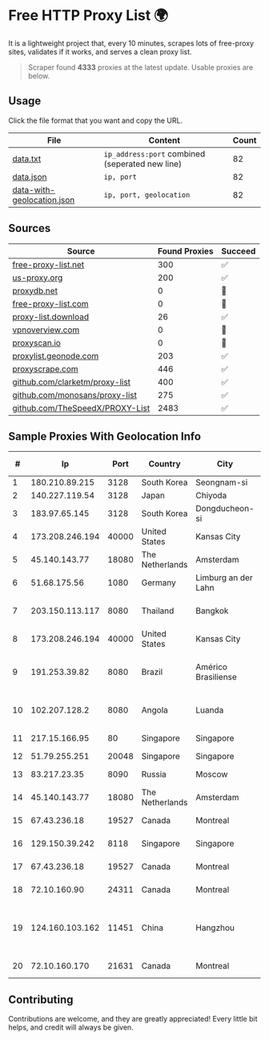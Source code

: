 
# Free HTTP Proxy List 🌍

It is a lightweight project that, every 10 minutes, scrapes lots of free-proxy sites, validates if it works, and serves a clean proxy list.


> Scraper found **4333** proxies at the latest update. Usable proxies are below.

## Usage

Click the file format that you want and copy the URL.


|File|Content|Count|
|----|-------|-----|
|[data.txt](https://raw.githubusercontent.com/themiralay/Proxy-List-World/master/data.txt)|`ip_address:port` combined (seperated new line)|82|
|[data.json](https://raw.githubusercontent.com/themiralay/Proxy-List-World/master/data.json)|`ip, port`|82|
|[data-with-geolocation.json](https://raw.githubusercontent.com/themiralay/Proxy-List-World/master/data-with-geolocation.json)|`ip, port, geolocation`|82|

## Sources

|Source|Found Proxies|Succeed|
|------|-------------|-------|
|[free-proxy-list.net](https://free-proxy-list.net)|300|✅|
|[us-proxy.org](https://www.us-proxy.org)|200|✅|
|[proxydb.net](http://proxydb.net)|0|🚫|
|[free-proxy-list.com](https://free-proxy-list.com/?page=&port=&type%5B%5D=http&type%5B%5D=https&up_time=0&search=Search)|0|🚫|
|[proxy-list.download](https://www.proxy-list.download/HTTP)|26|✅|
|[vpnoverview.com](https://vpnoverview.com/privacy/anonymous-browsing/free-proxy-servers)|0|🚫|
|[proxyscan.io](https://www.proxyscan.io)|0|🚫|
|[proxylist.geonode.com](https://proxylist.geonode.com/api/proxy-list?limit=300&page=1&sort_by=lastChecked&sort_type=desc&protocols=http,https)|203|✅|
|[proxyscrape.com](https://api.proxyscrape.com/v2/?request=displayproxies&protocol=http&timeout=10000&country=all&ssl=all&anonymity=all)|446|✅|
|[github.com/clarketm/proxy-list](https://raw.githubusercontent.com/clarketm/proxy-list/master/proxy-list-raw.txt)|400|✅|
|[github.com/monosans/proxy-list](https://raw.githubusercontent.com/monosans/proxy-list/main/proxies/http.txt)|275|✅|
|[github.com/TheSpeedX/PROXY-List](https://raw.githubusercontent.com/TheSpeedX/PROXY-List/master/http.txt)|2483|✅|


## Sample Proxies With Geolocation Info

|#|Ip|Port|Country|City|Internet Service Provider|
|-|--|----|-------|----|-------------------------|
|1|180.210.89.215|3128|South Korea|Seongnam-si|NHNCLOUD|
|2|140.227.119.54|3128|Japan|Chiyoda|InfoSphere|
|3|183.97.65.145|3128|South Korea|Dongducheon-si|Korea Telecom|
|4|173.208.246.194|40000|United States|Kansas City|WholeSale Internet|
|5|45.140.143.77|18080|The Netherlands|Amsterdam|RoyaleHosting BV|
|6|51.68.175.56|1080|Germany|Limburg an der Lahn|OVH SAS|
|7|203.150.113.117|8080|Thailand|Bangkok|Internet Thailand Company Ltd.|
|8|173.208.246.194|40000|United States|Kansas City|WholeSale Internet|
|9|191.253.39.82|8080|Brazil|Américo Brasiliense|Desktop Sigmanet Comunicação Multimídia SA|
|10|102.207.128.2|8080|Angola|Luanda|MSBYTE-SOLUTION, LIMITADA|
|11|217.15.166.95|80|Singapore|Singapore|Contabo Asia Private Limited|
|12|51.79.255.251|20048|Singapore|Singapore|OVH SAS|
|13|83.217.23.35|8090|Russia|Moscow|PJSC Rostelecom|
|14|45.140.143.77|18080|The Netherlands|Amsterdam|RoyaleHosting BV|
|15|67.43.236.18|19527|Canada|Montreal|GloboTech Communications|
|16|129.150.39.242|8118|Singapore|Singapore|Oracle Corporation|
|17|67.43.236.18|19527|Canada|Montreal|GloboTech Communications|
|18|72.10.160.90|24311|Canada|Montreal|GloboTech Communications|
|19|124.160.103.162|11451|China|Hangzhou|CNC Group CHINA169 Zhejiang Province Network|
|20|72.10.160.170|21631|Canada|Montreal|GloboTech Communications|



## Contributing

Contributions are welcome, and they are greatly appreciated! Every
little bit helps, and credit will always be given.

